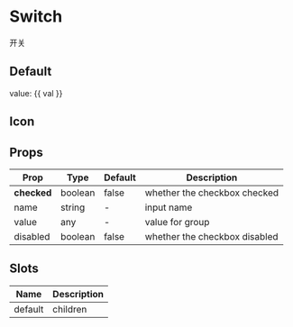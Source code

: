 <script setup>
import { ref } from 'vue'
import { Switch } from 'tailv'

const val = ref(true)

</script>

# Switch

开关

## Default

<div class="flex flex-wrap gap-2">
  <div class="">
  <Switch v-model:checked="val" /> value: {{ val }}
  </div>
</div>

## Icon

<div class="flex flex-wrap gap-2">
  <Switch>
    <template #open>
      <svg class="text-primary-500 h-3 w-3" fill="currentColor" viewBox="0 0 12 12">
        <path
          d="M3.707 5.293a1 1 0 00-1.414 1.414l1.414-1.414zM5 8l-.707.707a1 1 0 001.414 0L5 8zm4.707-3.293a1 1 0 00-1.414-1.414l1.414 1.414zm-7.414 2l2 2 1.414-1.414-2-2-1.414 1.414zm3.414 2l4-4-1.414-1.414-4 4 1.414 1.414z"
        />
      </svg> 
    </template> 
    <template #close>
      <svg class="h-3 w-3 text-slate-400" fill="none" viewBox="0 0 12 12">
        <path
          d="M4 8l2-2m0 0l2-2M6 6L4 4m2 2l2 2"
          stroke="currentColor"
          stroke-width="2"
          stroke-linecap="round"
          stroke-linejoin="round"
        />
      </svg>
    </template> 
  </Switch>
</div>

## Props

| Prop        | Type    | Default | Description                   |
| ----------- | ------- | ------- | ----------------------------- |
| **checked** | boolean | false   | whether the checkbox checked  |
| name        | string  | -       | input name                    |
| value       | any     | -       | value for group               |
| disabled    | boolean | false   | whether the checkbox disabled |

## Slots

| Name    | Description |
| ------- | ----------- |
| default | children    |
